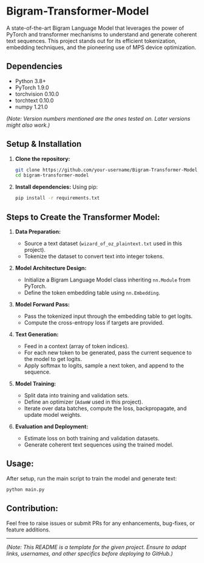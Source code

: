 # Bigram-Transformer-Model

A state-of-the-art Bigram Language Model that leverages the power of PyTorch and transformer mechanisms to understand and generate coherent text sequences. This project stands out for its efficient tokenization, embedding techniques, and the pioneering use of MPS device optimization.

## Dependencies
- Python 3.8+
- PyTorch 1.9.0
- torchvision 0.10.0
- torchtext 0.10.0
- numpy 1.21.0

_(Note: Version numbers mentioned are the ones tested on. Later versions might also work.)_

## Setup & Installation
1. **Clone the repository:**
    ```bash
    git clone https://github.com/your-username/Bigram-Transformer-Model.git
    cd bigram-transformer-model
    ```

2. **Install dependencies:**
    Using pip:
    ```bash
    pip install -r requirements.txt
    ```

## Steps to Create the Transformer Model:
1. **Data Preparation:**
    - Source a text dataset (`wizard_of_oz_plaintext.txt` used in this project).
    - Tokenize the dataset to convert text into integer tokens.

2. **Model Architecture Design:**
    - Initialize a Bigram Language Model class inheriting `nn.Module` from PyTorch.
    - Define the token embedding table using `nn.Embedding`.

3. **Model Forward Pass:**
    - Pass the tokenized input through the embedding table to get logits.
    - Compute the cross-entropy loss if targets are provided.

4. **Text Generation:**
    - Feed in a context (array of token indices).
    - For each new token to be generated, pass the current sequence to the model to get logits.
    - Apply softmax to logits, sample a next token, and append to the sequence.

5. **Model Training:**
    - Split data into training and validation sets.
    - Define an optimizer (`AdamW` used in this project).
    - Iterate over data batches, compute the loss, backpropagate, and update model weights.

6. **Evaluation and Deployment:**
    - Estimate loss on both training and validation datasets.
    - Generate coherent text sequences using the trained model.

## Usage:
After setup, run the main script to train the model and generate text:
```bash
python main.py
```

## Contribution:
Feel free to raise issues or submit PRs for any enhancements, bug-fixes, or feature additions.


---

_(Note: This README is a template for the given project. Ensure to adapt links, usernames, and other specifics before deploying to GitHub.)_

